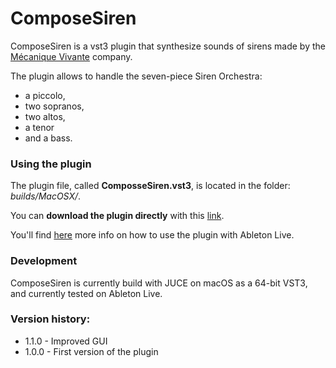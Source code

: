 # ComposeSiren

ComposeSiren is a vst3 plugin that synthesize sounds of sirens made by the [Mécanique Vivante][1] company.

The plugin allows to handle the seven-piece Siren Orchestra:
- a piccolo,
- two sopranos,
- two altos,
- a tenor
- and a bass.


### Using the plugin


The plugin file, called **ComposseSiren.vst3**, is located in the folder: *builds/MacOSX/*.

You can **download the plugin directly** with this [link][2].

You'll find [here][3] more info on how to use the plugin with Ableton Live.

### Development


ComposeSiren is currently build with JUCE on macOS as a 64-bit VST3, and currently tested on Ableton Live.


### Version history:
- 1.1.0 - Improved GUI
- 1.0.0 - First version of the plugin



[1]: https://www.mecanique-vivante.com/en/the-song-of-the-sirens/the-musical-siren
[2]: https://minhaskamal.github.io/DownGit/#/home?url=https://github.com/patriceguyot/ComposeSiren/tree/master/Builds/MacOSX/ComposeSiren.vst3
[3]: https://help.ableton.com/hc/en-us/sections/202295165-Plug-Ins
